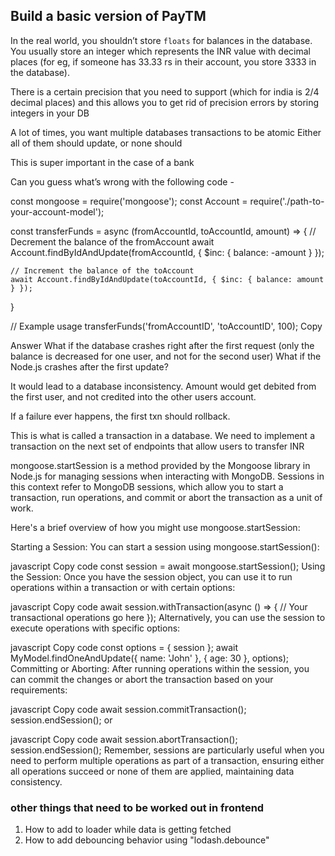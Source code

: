 
## Build a basic version of PayTM


In the real world, you shouldn’t store `floats` for balances in the database.
You usually store an integer which represents the INR value with 
decimal places (for eg, if someone has 33.33 rs in their account, 
you store 3333 in the database).


There is a certain precision that you need to support (which for india is
2/4 decimal places) and this allows you to get rid of precision
errors by storing integers in your DB



A lot of times, you want multiple databases transactions to be atomic
Either all of them should update, or none should
 
This is super important in the case of a bank
 
Can you guess what’s wrong with the following code - 
 
const mongoose = require('mongoose');
const Account = require('./path-to-your-account-model');

const transferFunds = async (fromAccountId, toAccountId, amount) => {
    // Decrement the balance of the fromAccount
	  await Account.findByIdAndUpdate(fromAccountId, { $inc: { balance: -amount } });

    // Increment the balance of the toAccount
    await Account.findByIdAndUpdate(toAccountId, { $inc: { balance: amount } });
}

// Example usage
transferFunds('fromAccountID', 'toAccountID', 100);
Copy
 
Answer
What if the database crashes right after the first request (only the balance is decreased for one user, and not for the second user)
What if the Node.js crashes after the first update?

It would lead to a database inconsistency. Amount would get debited from the first user, and not credited into the other users account.

If a failure ever happens, the first txn should rollback.

This is what is called a transaction in a database. We need to implement a transaction on the next set of endpoints that allow users to transfer INR




mongoose.startSession is a method provided by the Mongoose library in Node.js for managing sessions when interacting with MongoDB. Sessions in this context refer to MongoDB sessions, which allow you to start a transaction, run operations, and commit or abort the transaction as a unit of work.

Here's a brief overview of how you might use mongoose.startSession:

Starting a Session:
You can start a session using mongoose.startSession():

javascript
Copy code
const session = await mongoose.startSession();
Using the Session:
Once you have the session object, you can use it to run operations within a transaction or with certain options:

javascript
Copy code
await session.withTransaction(async () => {
  // Your transactional operations go here
});
Alternatively, you can use the session to execute operations with specific options:

javascript
Copy code
const options = { session };
await MyModel.findOneAndUpdate({ name: 'John' }, { age: 30 }, options);
Committing or Aborting:
After running operations within the session, you can commit the changes or abort the transaction based on your requirements:

javascript
Copy code
await session.commitTransaction();
session.endSession();
or

javascript
Copy code
await session.abortTransaction();
session.endSession();
Remember, sessions are particularly useful when you need to perform multiple operations as part of a transaction, ensuring either all operations succeed or none of them are applied, maintaining data consistency.



### other things that need to be worked out in frontend

1. How to add to loader while data is getting fetched
2. How to add debouncing behavior using  "lodash.debounce"
